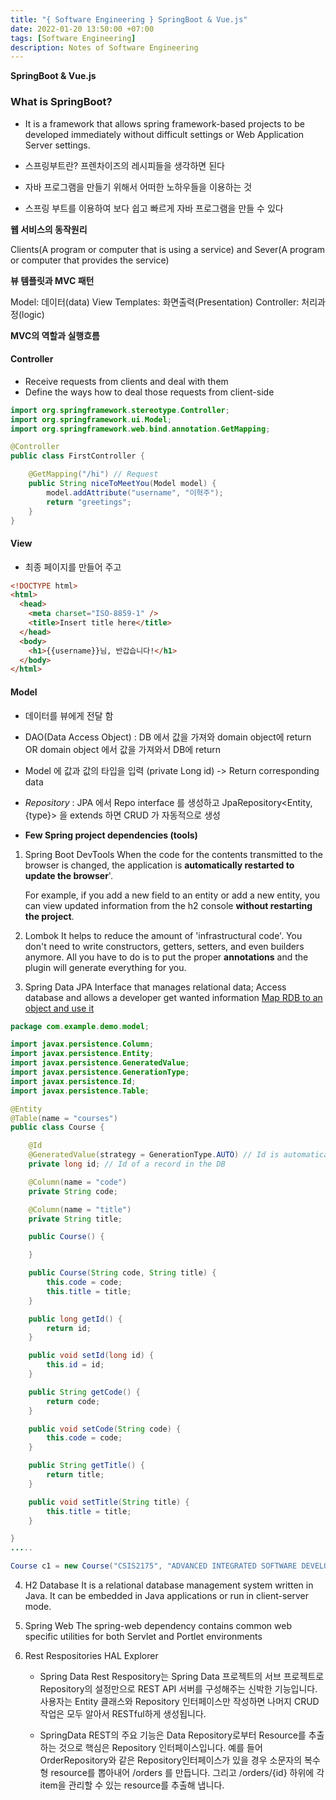 ```yaml
---
title: "{ Software Engineering } SpringBoot & Vue.js"
date: 2022-01-20 13:50:00 +07:00
tags: [Software Engineering]
description: Notes of Software Engineering
---
```


**SpringBoot & Vue.js**

### What is SpringBoot?

- It is a framework that allows spring framework-based projects to be developed immediately without difficult settings or Web Application Server settings.

- 스프링부트란? 프렌차이즈의 레시피들을 생각하면 된다
- 자바 프로그램을 만들기 위해서 어떠한 노하우들을 이용하는 것
- 스프링 부트를 이용하여 보다 쉽고 빠르게 자바 프로그램을 만들 수 있다

**웹 서비스의 동작원리**

Clients(A program or computer that is using a service) and Sever(A program or computer that provides the service)

**뷰 템플릿과 MVC 패턴**

Model: 데이터(data)
View Templates: 화면출력(Presentation)
Controller: 처리과정(logic)

**MVC의 역할과 실행흐름**

#### Controller

- Receive requests from clients and deal with them
- Define the ways how to deal those requests from client-side

```java
import org.springframework.stereotype.Controller;
import org.springframework.ui.Model;
import org.springframework.web.bind.annotation.GetMapping;

@Controller
public class FirstController {

	@GetMapping("/hi") // Request
	public String niceToMeetYou(Model model) {
		model.addAttribute("username", "이혁주");
		return "greetings";
	}
}
```

#### View

- 최종 페이지를 만들어 주고

```html
<!DOCTYPE html>
<html>
  <head>
    <meta charset="ISO-8859-1" />
    <title>Insert title here</title>
  </head>
  <body>
    <h1>{{username}}님, 반갑습니다!</h1>
  </body>
</html>
```

#### Model

- 데이터를 뷰에게 전달 함

- DAO(Data Access Object) : DB 에서 값을 가져와 domain object에 return OR domain object 에서 값을 가져와서 DB에 return

- Model 에 값과 값의 타입을 입력 (private Long id) -> Return corresponding data

- <em>Repository</em> : JPA 에서 Repo interface 를 생성하고 JpaRepository<Entity, {type}> 을 extends 하면 CRUD 가 자동적으로 생성
- **Few Spring project dependencies (tools)**

1. Spring Boot DevTools
   When the code for the contents transmitted to the browser is changed, the application is <b>automatically restarted to update the browser</b>'.

   For example, if you add a new field to an entity or add a new entity, you can view updated information from the h2 console <b>without restarting the project</b>.

2. Lombok
   It helps to reduce the amount of 'infrastructural code'. You don't need to write constructors, getters, setters, and even builders anymore. All you have to do is to put the proper <b>annotations</b> and the plugin will generate everything for you.

3. Spring Data JPA
   Interface that manages relational data; Access database and allows a developer get wanted information
   <u>Map RDB to an object and use it</u>

```Java
package com.example.demo.model;

import javax.persistence.Column;
import javax.persistence.Entity;
import javax.persistence.GeneratedValue;
import javax.persistence.GenerationType;
import javax.persistence.Id;
import javax.persistence.Table;

@Entity
@Table(name = "courses")
public class Course {

	@Id
	@GeneratedValue(strategy = GenerationType.AUTO) // Id is automatically generated
	private long id; // Id of a record in the DB

	@Column(name = "code")
	private String code;

	@Column(name = "title")
	private String title;

	public Course() {

	}

	public Course(String code, String title) {
		this.code = code;
		this.title = title;
	}

	public long getId() {
		return id;
	}

	public void setId(long id) {
		this.id = id;
	}

	public String getCode() {
		return code;
	}

	public void setCode(String code) {
		this.code = code;
	}

	public String getTitle() {
		return title;
	}

	public void setTitle(String title) {
		this.title = title;
	}

}
.....

Course c1 = new Course("CSIS2175", "ADVANCED INTEGRATED SOFTWARE DEVELOPMENT"
```

4. H2 Database
   It is a relational database management system written in Java. It can be embedded in Java applications or run in client-server mode.

5. Spring Web
   The spring-web dependency contains common web specific utilities for both Servlet and Portlet environments

6. Rest Respositories HAL Explorer

   - Spring Data Rest Respository는 Spring Data 프로젝트의 서브 프로젝트로 Repository의 설정만으로 REST API 서버를 구성해주는 신박한 기능입니다. 사용자는 Entity 클래스와 Repository 인터페이스만 작성하면 나머지 CRUD 작업은 모두 알아서 RESTful하게 생성됩니다.

   - SpringData REST의 주요 기능은 Data Repository로부터 Resource를 추출하는 것으로 핵심은 Repository 인터페이스입니다. 예를 들어 OrderRepository와 같은 Repository인터페이스가 있을 경우 소문자의 복수형 resource를 뽑아내어 /orders 를 만듭니다. 그리고 /orders/{id} 하위에 각 item을 관리할 수 있는 resource를 추출해 냅니다.
